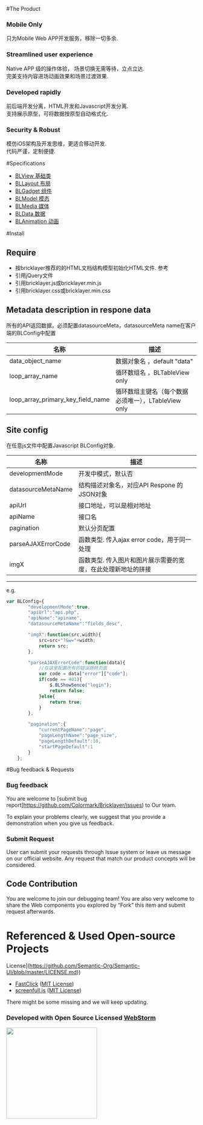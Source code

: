 #The Product

### Mobile Only

只为Mobile Web APP开发服务，移除一切多余.


### Streamlined user experience

Native APP 级的操作体验， 场景切换无需等待，立点立达.  
完美支持内容进场动画效果和场景过渡效果.


### Developed rapidly

前后端开发分离，HTML开发和Javascript开发分离.  
支持展示原型，可将数据按原型自动格式化.  


### Security & Robust 

模仿iOS架构及开发思维，更适合移动开发.  
代码严谨，定制便捷.  



#Specifications  

* [BLView 基础类](https://github.com/Colormark/Bricklayer/blob/master/BLView.md "Document") 
* [BLLayout 布局](https://github.com/Colormark/Bricklayer/blob/master/BLLayout.md "Document")  
* [BLGadget 组件](https://github.com/Colormark/Bricklayer/blob/master/BLGadget.md "Document")
* [BLModel 模态](https://github.com/Colormark/Bricklayer/blob/master/BLModel.md "Document")  
* [BLMedia 媒体](https://github.com/Colormark/Bricklayer/blob/master/BLMedia.md "Document")  
* [BLData 数据](https://github.com/Colormark/Bricklayer/blob/master/BLData.md "Document")  
* [BLAnimation 动画](https://github.com/Colormark/Bricklayer/blob/master/BLAnimation.md "Document")  
	
#Install

## Require

* 按bricklayer推荐的的HTML文档结构模型初始化HTML文件. 参考
* 引用jQuery文件
* 引用bricklayer.js或bricklayer.min.js
* 引用bricklayer.css或bricklayer.min.css

## Metadata description in respone data 

所有的API返回数据，必须配置datasourceMeta，datasourceMeta name在客户端的BLConfig中配置

名称  | 描述
------------- | -------------
data_object_name                     | 数据对象名 ，default "data"
loop_array_name                      | 循环数组名  ，BLTableView only
loop_array_primary_key_field_name    | 循环数组主键名（每个数据必须唯一），LTableView only
  

## Site config  

在任意js文件中配置Javascript BLConfig对象.

名称  | 描述
------------- | -------------
developmentMode       | 开发中模式，默认否
datasourceMetaName    | 结构描述对象名，对应API Respone 的JSON对象
apiUrl                | 接口地址，可以是相对地址
apiName               | 接口名
pagination            | 默认分页配置
parseAJAXErrorCode    | 函数类型. 传入ajax error code，用于同一处理
imgX                  | 函数类型. 传入图片和图片展示需要的宽度，在此处理新地址的拼接

-----------------------------
e.g.
```javascript
var BLConfig={
		"developmentMode":true,
		"apiUrl":"api.php",
		"apiName":"apiname",
		"datasourceMetaName":"fields_desc",

		"imgX":function(src,width){
			src=src+"?&w="+width;
			return src;
		},

		"parseAJAXErrorCode":function(data){
			//在这里配置所有的错误跳转页面
			var code = data["error"]["code"];
			if(code == 401){
				$.BLShowSence("login");
				return false;
			}else{
				return true;
			}
		},

		"pagination":{
			"currentPageName":"page",
			"pageLengthName":"page_size",
			"pageLengthDefault":10,
			"startPageDefault":1
		}
	};

```

#Bug feedback & Requests

### Bug feedback

You are welcome to [submit bug report]https://github.com/Colormark/Bricklayer/issues) to Our team.

To explain your problems clearly, we suggest that you provide a demonstration when you give us feedback.

### Submit Request

User can submit your requests through Issue system or leave us message on our official website. Any request that match our product concepts will be considered.


## Code Contribution

You are welcome to join our debugging team! You are also very welcome to share the Web components you explored by “Fork” this item and submit request afterwards.

# Referenced & Used Open-source Projects
License](https://github.com/Semantic-Org/Semantic-UI/blob/master/LICENSE.md))
* [FastClick](https://github.com/ftlabs/fastclick) ([MIT
License](https://github.com/ftlabs/fastclick/blob/master/LICENSE))
* [screenfull.js](https://github.com/sindresorhus/screenfull.js) ([MIT
License](https://github.com/sindresorhus/screenfull.js/blob/gh-pages/license))

There might be some missing and we will keep updating.

### Developed with Open Source Licensed [WebStorm](http://www.jetbrains.com/webstorm/)

<a href="http://www.jetbrains.com/webstorm/" target="_blank">
<img src="http://ww1.sinaimg.cn/large/005yyi5Jjw1elpp6svs2eg30k004i3ye.gif" width="240" />
</a>

